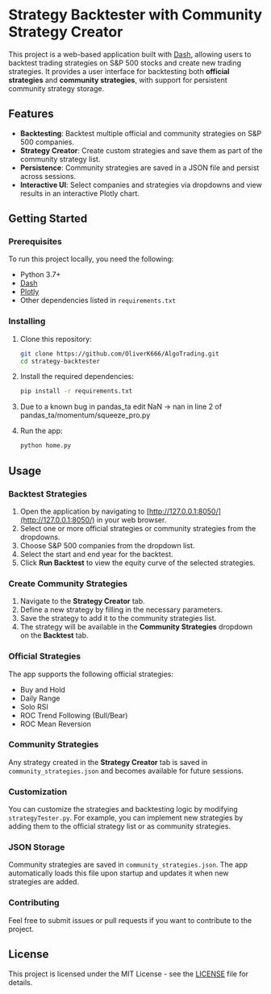 # Strategy Backtester with Community Strategy Creator

This project is a web-based application built with [Dash](https://dash.plotly.com/), allowing users to backtest trading strategies on S&P 500 stocks and create new trading strategies. It provides a user interface for backtesting both **official strategies** and **community strategies**, with support for persistent community strategy storage.

## Features

- **Backtesting**: Backtest multiple official and community strategies on S&P 500 companies.
- **Strategy Creator**: Create custom strategies and save them as part of the community strategy list.
- **Persistence**: Community strategies are saved in a JSON file and persist across sessions.
- **Interactive UI**: Select companies and strategies via dropdowns and view results in an interactive Plotly chart.

## Getting Started

### Prerequisites

To run this project locally, you need the following:

- Python 3.7+
- [Dash](https://dash.plotly.com/)
- [Plotly](https://plotly.com/python/)
- Other dependencies listed in `requirements.txt`

### Installing

1. Clone this repository:

   ```bash
   git clone https://github.com/OliverK666/AlgoTrading.git
   cd strategy-backtester
   ```
2. Install the required dependencies:

    ```bash
    pip install -r requirements.txt
    ```
3. Due to a known bug in pandas_ta edit NaN -> nan in line 2 of pandas_ta/momentum/squeeze_pro.py
4. Run the app:
   ```bash
   python home.py
   ```

## Usage

### Backtest Strategies

1. Open the application by navigating to [http://127.0.0.1:8050/](http://127.0.0.1:8050/) in your web browser.
2. Select one or more official strategies or community strategies from the dropdowns.
3. Choose S&P 500 companies from the dropdown list.
4. Select the start and end year for the backtest.
5. Click **Run Backtest** to view the equity curve of the selected strategies.

### Create Community Strategies

1. Navigate to the **Strategy Creator** tab.
2. Define a new strategy by filling in the necessary parameters.
3. Save the strategy to add it to the community strategies list.
4. The strategy will be available in the **Community Strategies** dropdown on the **Backtest** tab.

### Official Strategies

The app supports the following official strategies:

- Buy and Hold
- Daily Range
- Solo RSI
- ROC Trend Following (Bull/Bear)
- ROC Mean Reversion

### Community Strategies

Any strategy created in the **Strategy Creator** tab is saved in `community_strategies.json` and becomes available for future sessions.

### Customization

You can customize the strategies and backtesting logic by modifying `strategyTester.py`. For example, you can implement new strategies by adding them to the official strategy list or as community strategies.

### JSON Storage

Community strategies are saved in `community_strategies.json`. The app automatically loads this file upon startup and updates it when new strategies are added.

### Contributing

Feel free to submit issues or pull requests if you want to contribute to the project.

## License

This project is licensed under the MIT License - see the [LICENSE](./LICENSE) file for details.

